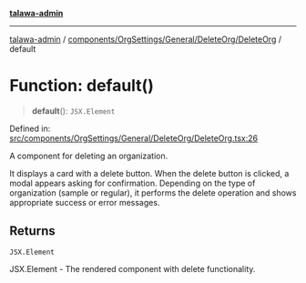 [**talawa-admin**](../../../../../../README.md)

***

[talawa-admin](../../../../../../README.md) / [components/OrgSettings/General/DeleteOrg/DeleteOrg](../README.md) / default

# Function: default()

> **default**(): `JSX.Element`

Defined in: [src/components/OrgSettings/General/DeleteOrg/DeleteOrg.tsx:26](https://github.com/gautam-divyanshu/talawa-admin/blob/2490b2ea9583ec972ca984b1d93932def1c9f92b/src/components/OrgSettings/General/DeleteOrg/DeleteOrg.tsx#L26)

A component for deleting an organization.

It displays a card with a delete button. When the delete button is clicked,
a modal appears asking for confirmation. Depending on the type of organization
(sample or regular), it performs the delete operation and shows appropriate
success or error messages.

## Returns

`JSX.Element`

JSX.Element - The rendered component with delete functionality.
